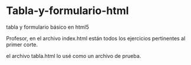 # Tabla-y-formulario-html
tabla y formulario básico en html5


Profesor, en el archivo index.html están todos los ejercicios pertinentes al primer corte.

el archivo tabla.html lo usé como un archivo de prueba.

